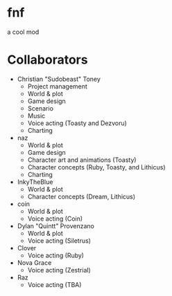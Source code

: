 # fnf
a cool mod

# Collaborators
* Christian "Sudobeast" Toney
  * Project management
  * World & plot
  * Game design
  * Scenario
  * Music
  * Voice acting (Toasty and Dezvoru)
  * Charting
* naz
  * World & plot
  * Game design
  * Character art and animations (Toasty)
  * Character concepts (Ruby, Toasty, and Lithicus)
  * Charting
* InkyTheBlue
  * World & plot
  * Character concepts (Dream, Lithicus)
* coin
  * World & plot
  * Voice acting (Coin)
* Dylan "Quintt" Provenzano
  * World & plot
  * Voice acting (Siletrus)
* Clover
  * Voice acting (Ruby)
* Nova Grace
  * Voice acting (Zestrial)
* Raz
  * Voice acting (TBA)

